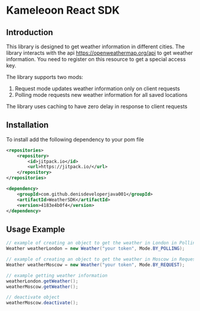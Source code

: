 # Kameleoon React SDK

## Introduction

This library is designed to get weather information in different cities. The library interacts with the api https://openweathermap.org/api to get weather information. You need to register on this resource to get a special access key.

The library supports two mods:
1. Request mode updates weather information only on client requests
2. Polling mode requests new weather information for all saved locations

The library uses caching to have zero delay in response to client requests


## Installation

To install add the following dependency to your pom file
```xml
<repositories>
    <repository>
        <id>jitpack.io</id>
        <url>https://jitpack.io/</url>
    </repository>
</repositories>
```

```xml   
<dependency>
    <groupId>com.github.denisdeveloperjava001</groupId>
    <artifactId>WeatherSDK</artifactId>
    <version>4183e4b0f4</version>
</dependency> 
```

## Usage Example

```java
// example of creating an object to get the weather in London in Polling mode
Weather weatherLondon = new Weather("your token", Mode.BY_POLLING);

// example of creating an object to get the weather in Moscow in Request mode
Weather weatherMoscow = new Weather("your token", Mode.BY_REQUEST);

// example getting weather information
weatherLondon.getWeather();
weatherMoscow.getWeather();

// deactivate object
weatherMoscow.deactivate();
```